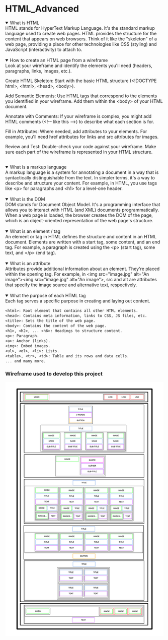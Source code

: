 # HTML_Advanced

<details open><summary>What is HTML</summary>
HTML stands for HyperText Markup Language. It's the standard markup language used to create web pages. HTML provides the structure for the content that appears on web browsers. Think of it like the "skeleton" of a web page, providing a place for other technologies like CSS (styling) and JavaScript (interactivity) to attach to.
</details>
<br>
<details open><summary>How to create an HTML page from a wireframe</summary>
 Look at your wireframe and identify the elements you'll need (headers, paragraphs, links, images, etc.).
 <br>
 
Create HTML Skeleton:
 Start with the basic HTML structure
  (\<!DOCTYPE html>, \<html>, \<head>, \<body>).

Add Semantic Elements:
Use HTML tags that correspond to the elements you identified in your wireframe. Add them within the \<body> of your HTML document.

Annotate with Comments:
If your wireframe is complex, you might add HTML comments (\<!-- like this -->) to describe what each section is for.

Fill in Attributes:
Where needed, add attributes to your elements. For example, you'll need href attributes for links and src attributes for images.

Review and Test:
Double-check your code against your wireframe. Make sure each part of the wireframe is represented in your HTML structure.

</details>
<br>
<details open ><summary>What is a markup language</summary>
A markup language is a system for annotating a document in a way that is syntactically distinguishable from the text. In simpler terms, it's a way to describe and structure your content. For example, in HTML, you use tags like &ltp&gt for paragraphs and &lth1&gt for a level-one header.
</details>
<br>
<details open><summary>What is the DOM</summary>
DOM stands for Document Object Model. It's a programming interface that allows you to interact with HTML (and XML) documents programmatically. When a web page is loaded, the browser creates the DOM of the page, which is an object-oriented representation of the web page's structure.
</details>
<br>
<details open><summary>What is an element / tag</summary>
An element or tag in HTML defines the structure and content in an HTML document. Elements are written with a start tag, some content, and an end tag. For example, a paragraph is created using the &ltp&gt (start tag), some text, and &lt/p&gt (end tag).
</details>
<br>
<details open><summary>What is an attribute</summary>
Attributes provide additional information about an element. They're placed within the opening tag. For example, in &ltimg src="image.jpg" alt="An image"&gt&ltimg src="image.jpg" alt="An image"&gt, src and alt are attributes that specify the image source and alternative text, respectively.
</details>
<br>
<details open><summary>What the purpose of each HTML tag</summary>
Each tag serves a specific purpose in creating and laying out content.

```
<html>: Root element that contains all other HTML elements.
<head>: Contains meta information, links to CSS, JS files, etc.
<title>: Sets the title of the web page.
<body>: Contains the content of the web page.
<h1>, <h2>, ... <h6>: Headings to structure content.
<p>: Paragraph.
<a>: Anchor (links).
<img>: Embed images.
<ul>, <ol>, <li>: Lists.
<table>, <tr>, <td>: Table and its rows and data cells.
... and many more.
```

</details>

### Wireframe used to develop this project

![WireFrame for project](HTML_advanced_wireframe.png)
